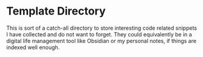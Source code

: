 # Template Directory

This is sort of a catch-all directory to store interesting code related
snippets I have collected and do not want to forget. They could equivalently
be in a digital life management tool like Obsidian or my personal notes,
if things are indexed well enough.
